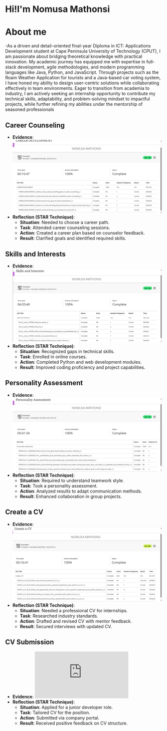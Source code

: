 # Hi!I'm Nomusa Mathonsi 

# About me
-As a driven and detail-oriented final-year Diploma in ICT: Applications Development student at Cape Peninsula University of Technology (CPUT), I am passionate about bridging theoretical knowledge with practical innovation. My academic journey has equipped me with expertise in full-stack development, agile methodologies, and modern programming languages like Java, Python, and JavaScript. Through projects such as the Roam Weather Application for tourists and a Java-based car voting system, I have honed my ability to design user-centric solutions while collaborating effectively in team environments. Eager to transition from academia to industry, I am actively seeking an internship opportunity to contribute my technical skills, adaptability, and problem-solving mindset to impactful projects, while further refining my abilities under the mentorship of seasoned professionals

## Career Counseling  
- **Evidence**: ![Image Alt](https://github.com/Nomusa6462/Work-Readiness-Portfolio/blob/0cb7fa351fdb2957dd4fe2d53b9af306e7592dac/Screenshot%202025-05-23%20205513.png)
- **Reflection (STAR Technique)**:  
  - **Situation**: Needed to choose a career path.  
  - **Task**: Attended career counseling sessions.  
  - **Action**: Created a career plan based on counselor feedback.  
  - **Result**: Clarified goals and identified required skills.  

## Skills and Interests  
- **Evidence**:![Image Alt](https://github.com/Nomusa6462/Work-Readiness-Portfolio/blob/d8c1164f9b4f9dc0421bc6e75da19a5d01bf1c5f/Screenshot%202025-05-23%20210449.png)  
- **Reflection (STAR Technique)**:  
  - **Situation**: Recognized gaps in technical skills.  
  - **Task**: Enrolled in online courses.  
  - **Action**: Completed Python and web development modules.  
  - **Result**: Improved coding proficiency and project capabilities.  

## Personality Assessment  
- **Evidence**:![Image Alt](https://github.com/Nomusa6462/Work-Readiness-Portfolio/blob/136768601212815a3e6edf9d10f01a703f79bf28/Screenshot%202025-05-23%20210559.png)  
- **Reflection (STAR Technique)**:  
  - **Situation**: Required to understand teamwork style.  
  - **Task**: Took a personality assessment.  
  - **Action**: Analyzed results to adapt communication methods.  
  - **Result**: Enhanced collaboration in group projects.  

## Create a CV  
- **Evidence**: ![Image Alt](https://github.com/Nomusa6462/Work-Readiness-Portfolio/blob/7bb339c10d1638bd843f23d59cdaf06b78f6853e/Screenshot%202025-05-24%20005341.png)  
- **Reflection (STAR Technique)**:  
  - **Situation**: Needed a professional CV for internships.  
  - **Task**: Researched industry standards.  
  - **Action**: Drafted and revised CV with mentor feedback.  
  - **Result**: Secured interviews with updated CV.  

## CV Submission  
- **Evidence**: ![Image Alt](https://github.com/Nomusa6462/Work-Readiness-Portfolio/blob/b72ecae47420e3d6ca274ec708dc4aec5068b445/NomusaM_CV.pdf)
- **Reflection (STAR Technique)**:  
  - **Situation**: Applied for a junior developer role.  
  - **Task**: Tailored CV for the position.  
  - **Action**: Submitted via company portal.  
  - **Result**: Received positive feedback on CV structure.  
